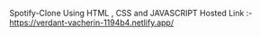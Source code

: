 Spotify-Clone Using HTML , CSS and JAVASCRIPT Hosted Link :- https://verdant-vacherin-1194b4.netlify.app/
